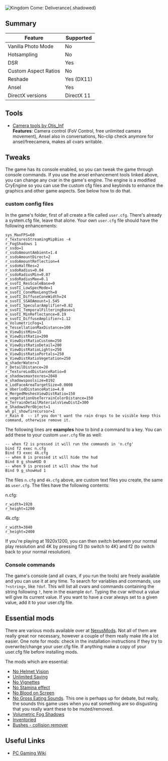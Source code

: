 ![Kingdom Come: Deliverance](Images\kdc_header.jpg "Shot by Otis_Inf"){.shadowed}
## Summary
Feature | Supported
--|--
Vanilla Photo Mode | No
Hotsampling | No
DSR | Yes
Custom Aspect Ratios | No  
Reshade | Yes (DX11)
Ansel | Yes
DirectX versions | DirectX 11
 
## Tools

* [Camera tools by Otis_Inf](https://patreon.com/Otis_Inf)  
**Features**: Camera control (FoV Control, free unlimited camera movement), Ansel also in conversations, No-clip check anymore for ansel/freecamera,
makes all cvars writable.

## Tweaks
The game has its console enabled, so you can tweak the game through console commands. If you use the ansel enhancement tools linked above, you
can change any cvar in the game's engine. The engine is a modified CryEngine so you can use the custom cfg files and keybinds to enhance the graphics
and other game aspects. See below how to do that.

### custom config files
In the game's folder, first of all create a file called `user.cfg`. There's already a system.cfg file, leave that alone. Your
own `user.cfg` file should have the following enhancements:

```
sys_MaxFPS=60
r_TexturesStreamingMipBias -4
r_FogShadows 1
r_ssdo=1
r_ssdoAmountAmbient=1.4
r_ssdoAmountDirect=2
r_ssdoAmountReflection=4
r_ssdoHalfRes=2
r_ssdoRadius=0.04
r_ssdoRadiusMin=0.07
r_ssdoRadiusMax=0.1
e_svoTI_ResScaleBase=0
e_svoTI_LowSpecMode=1
e_svoTI_ConeMaxLength=8
e_svoTI_DiffuseConeWidth=24
e_svoTI_SSAOAmount=1.545
e_svoTI_SpecularAmplifier=0.82
e_svoTI_TemporalFilteringBase=1
e_svoTI_MinReflectance=0.19
e_svoTI_DiffuseAmplifier=1.12
e_VolumetricFog=1
e_TessellationMaxDistance=100
e_ViewDistMin=15
e_ViewDistRatio=200
e_ViewDistRatioCustom=250
e_ViewDistRatioDetail=200
e_ViewDistRatioLights=250
e_ViewDistRatioPortals=250
e_ViewDistRatioVegetation=250
q_shaderWater=3
r_DetailDistance=20
r_TextureLodDistanceRatio=0
e_shadowsmaxtexres=2048
e_shadowspoolsize=8192
e_LodFaceAreaTargetSize=0.0008
e_UberlodDistanceRatio=4.0
e_MergedMeshesViewDistRatio=150
e_vegetationUseTerrainColorDistance=150
e_TerrainDetailMaterialsViewDistZ=300
e_ShadowsPerObject=1
wh_pl_showfirecursor=1
r_Rain 0  -- if you don't want the rain drops to be visible keep this command, otherwise remove it.
```

The following lines are **examples** how to bind a command to a key. You can add these to your custom `user.cfg` file as well:
```
-- when f2 is pressed it will run the commands in 'n.cfg'
bind f2 exec n.cfg
Bind f3 exec 4k.cfg
-- when 8 is pressed it will hide the hud
Bind 8 g_showHUD 0
-- when 9 is pressed it will show the hud
Bind 9 g_showHud 1
```

The files `n.cfg` and `4k.cfg` above, are custom text files you create, the same as `user.cfg`. The files have the following contents:

n.cfg:
```
r_width=1920
r_height=1200
```

4k.cfg:
```
r_width=3840
r_height=2400
```

If you're playing at 1920x1200, you can then switch between your normal play resolution and 4K by pressing f3 (to switch to 4K) and f2 (to switch
back to your normal resolution). 

### Console commands
The game's console (and all cvars, if you run the tools) are freely available and you can use it at any time. To search for variables and 
commands, use `?<string>`, like `?dof`. This will list all cvars and commands containing the string following `?`, here in the example `dof`. 
Typing the cvar without a value will give its current value. If you want to have a cvar always set to a given value, add it to your user.cfg file. 

## Essential mods
There are various mods available over at [NexusMods](https://www.nexusmods.com/kingdomcomedeliverance). Not all of them are really great nor necessary,
however a couple of them really make life a lot easier. One note for mods: check in the installation instructions if they try to overwrite/change 
your user.cfg file. If anything make a copy of your user.cfg file before installing mods. 

The mods which are essential:

- [No Helmet Vision](https://www.nexusmods.com/kingdomcomedeliverance/mods/28)
- [Unlimited Saving](https://www.nexusmods.com/kingdomcomedeliverance/mods/1)
- [No Vignettes](https://www.nexusmods.com/kingdomcomedeliverance/mods/78)
- [No Stamina effect](https://www.nexusmods.com/kingdomcomedeliverance/mods/10)
- [No Blood on Screen](https://www.nexusmods.com/kingdomcomedeliverance/mods/58)
- [No Gross Eating Sounds](https://www.nexusmods.com/kingdomcomedeliverance/mods/807). This one is perhaps up for debate, but really, the sounds
this game uses when you eat something are so disgusting that you really want these to be muted/removed.
- [Volumetric Fog Shadows](https://www.nexusmods.com/kingdomcomedeliverance/mods/800)
- [Inventoried](https://www.nexusmods.com/kingdomcomedeliverance/mods/797)
- [Bushes - collision remover](https://www.nexusmods.com/kingdomcomedeliverance/mods/591)

## Useful Links

* [PC Gaming Wiki](https://pcgamingwiki.com/wiki/Kingdom_Come:_Deliverance)